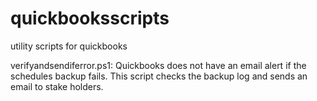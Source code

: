 # quickbooksscripts
utility scripts for quickbooks

verifyandsendiferror.ps1:
Quickbooks does not have an email alert if the schedules backup fails.  This script checks the backup log and sends an email to stake holders.
